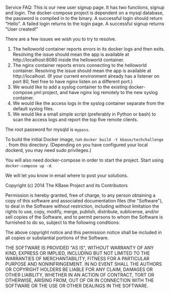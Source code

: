 Service FAQ: This is our new user signup page. It has two functions, signup and login.  The docker-compose project is dependent on a mysql database, the password is compiled in to the binary.  A successful login should return "Hello".  A failed login returns to the login page.  A successful signup returns "User created!"

There are a few issues we wish you to try to resolve.

1. The helloworld container reports errors in its docker logs and then exits.  Resolving the issue should mean the app is available at http://localhost:8080 inside the helloworld container.
1. The nginx container reports errors connecting to the helloworld container.  Resolving the issue should mean the app is available at http://localhost.  (If your current environment already has a listener on port 80, feel free to have nginx listen on a different port.)
1. We would like to add a syslog container to the existing docker-compose.yml project, and have nginx log remotely to the new syslog container.
1. We would like the access logs in the syslog container separate from the default syslog files.
1. We would like a small simple script (preferably in Python or bash) to scan the access logs and report the top five remote clients.

The root password for mysqld is `mypass`.

To build the initial Docker image, run `docker build -t kbase/techchallenge .` from this directory.  (Depending on you have configured your local dockerd, you may need sudo privileges.)

You will also need docker-compose in order to start the project.  Start using `docker-compose up -d`.

We will let you know in email where to post your solutions.

Copyright (c) 2014 The KBase Project and its Contributors

Permission is hereby granted, free of charge, to any person obtaining a copy of this software and associated documentation files (the "Software"), to deal in the Software without restriction, including without limitation the rights to use, copy, modify, merge, publish, distribute, sublicense, and/or sell copies of the Software, and to permit persons to whom the Software is furnished to do so, subject to the following conditions:

The above copyright notice and this permission notice shall be included in all copies or substantial portions of the Software.

THE SOFTWARE IS PROVIDED "AS IS", WITHOUT WARRANTY OF ANY KIND, EXPRESS OR IMPLIED, INCLUDING BUT NOT LIMITED TO THE WARRANTIES OF MERCHANTABILITY, FITNESS FOR A PARTICULAR PURPOSE AND NONINFRINGEMENT. IN NO EVENT SHALL THE AUTHORS OR COPYRIGHT HOLDERS BE LIABLE FOR ANY CLAIM, DAMAGES OR OTHER LIABILITY, WHETHER IN AN ACTION OF CONTRACT, TORT OR OTHERWISE, ARISING FROM, OUT OF OR IN CONNECTION WITH THE SOFTWARE OR THE USE OR OTHER DEALINGS IN THE SOFTWARE.
